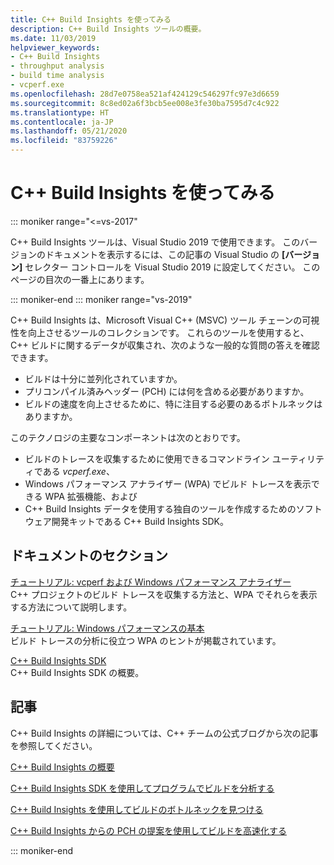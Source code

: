 ```yaml
---
title: C++ Build Insights を使ってみる
description: C++ Build Insights ツールの概要。
ms.date: 11/03/2019
helpviewer_keywords:
- C++ Build Insights
- throughput analysis
- build time analysis
- vcperf.exe
ms.openlocfilehash: 28d7e0758ea521af424129c546297fc97e3d6659
ms.sourcegitcommit: 8c8ed02a6f3bcb5ee008e3fe30ba7595d7c4c922
ms.translationtype: HT
ms.contentlocale: ja-JP
ms.lasthandoff: 05/21/2020
ms.locfileid: "83759226"
---
```

# <a name="get-started-with-c-build-insights"></a>C++ Build Insights を使ってみる

::: moniker range="<=vs-2017"

C++ Build Insights ツールは、Visual Studio 2019 で使用できます。 このバージョンのドキュメントを表示するには、この記事の Visual Studio の **[バージョン]** セレクター コントロールを Visual Studio 2019 に設定してください。 このページの目次の一番上にあります。

::: moniker-end
::: moniker range="vs-2019"

C++ Build Insights は、Microsoft Visual C++ (MSVC) ツール チェーンの可視性を向上させるツールのコレクションです。 これらのツールを使用すると、C++ ビルドに関するデータが収集され、次のような一般的な質問の答えを確認できます。

- ビルドは十分に並列化されていますか。
- プリコンパイル済みヘッダー (PCH) には何を含める必要がありますか。
- ビルドの速度を向上させるために、特に注目する必要のあるボトルネックはありますか。

このテクノロジの主要なコンポーネントは次のとおりです。

- ビルドのトレースを収集するために使用できるコマンドライン ユーティリティである *vcperf.exe*、
- Windows パフォーマンス アナライザー (WPA) でビルド トレースを表示できる WPA 拡張機能、および
- C++ Build Insights データを使用する独自のツールを作成するためのソフトウェア開発キットである C++ Build Insights SDK。

## <a name="documentation-sections"></a>ドキュメントのセクション

[チュートリアル: vcperf および Windows パフォーマンス アナライザー](tutorials/vcperf-and-wpa.md)\
C++ プロジェクトのビルド トレースを収集する方法と、WPA でそれらを表示する方法について説明します。

[チュートリアル: Windows パフォーマンスの基本](tutorials/wpa-basics.md)\
ビルド トレースの分析に役立つ WPA のヒントが掲載されています。

[C++ Build Insights SDK](reference/sdk/overview.md)\
C++ Build Insights SDK の概要。

## <a name="articles"></a>記事

C++ Build Insights の詳細については、C++ チームの公式ブログから次の記事を参照してください。

[C++ Build Insights の概要](https://devblogs.microsoft.com/cppblog/introducing-c-build-insights/)

[C++ Build Insights SDK を使用してプログラムでビルドを分析する](https://devblogs.microsoft.com/cppblog/analyze-your-builds-programmatically-with-the-c-build-insights-sdk/)

[C++ Build Insights を使用してビルドのボトルネックを見つける](https://devblogs.microsoft.com/cppblog/finding-build-bottlenecks-with-cpp-build-insights/)

[C++ Build Insights からの PCH の提案を使用してビルドを高速化する](https://devblogs.microsoft.com/cppblog/faster-builds-with-pch-suggestions-from-c-build-insights/)

::: moniker-end
